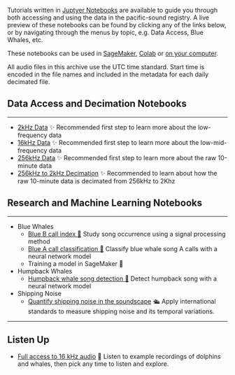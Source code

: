 Tutorials written in [Juptyer Notebooks](https://jupyter.org) are available to guide you through both accessing and 
using the data in the pacific-sound registry. A live preview of these notebooks can be found by clicking any of the links 
below, or by navigating through the menus by topic, e.g. Data Access, Blue Whales, etc.

These notebooks can be used in [SageMaker](/docs/installation/sagemaker.md), [Colab](/docs/installation/colab.md) or [on your computer](/docs/installation/local.md).

All audio files in this archive use the UTC time standard.
Start time is encoded in the file names and included in the metadata for each daily decimated file.

## Data Access and Decimation Notebooks

---

* [2kHz Data](notebooks/data/PacificSound2kHz.ipynb) ✨ Recommended first step to learn more about the low-frequency data
* [16kHz Data](notebooks/data/PacificSound16kHz.ipynb) ✨ Recommended first step to learn more about the low-mid-frequency data
* [256kHz Data](notebooks/data/PacificSound256kHz.ipynb) ✨ Recommended first step to learn more about the raw 10-minute data
* [256kHz to 2kHz Decimation](notebooks/data/PacificSound256kHzTo2kHzDecimate.ipynb) ✨ Recommended to learn about how the raw 10-minute data is decimated from 256kHz to 2Khz

## Research and Machine Learning Notebooks

---

  * Blue Whales
      * [Blue B call index 🐳](notebooks/bluewhales/classify/blueB/PacificSoundBlueBCallIndex.ipynb) Study song occurrence using a signal processing method
      * [Blue A call classification 🐳](notebooks/bluewhales/classify/blueA/PacificSoundClassifyBlueA.ipynb) Classify blue whale song A calls with a neural network model
      * Training a model in SageMaker  🚧
  * Humpback Whales
      * [Humpback whale song detection 🐳](notebooks/humpbackwhales/detect/PacificSoundDetectHumpbackSong.ipynb) Detect humpback song with a neural network model
  * Shipping Noise
    - [Quantify shipping noise in the soundscape](notebooks/shippingnoise/PacificSoundShippingNoiseAnalysis.ipynb) 🛳️ Apply international standards to measure shipping noise and its temporal variations.

---

## Listen Up

* [Full access to 16 kHz audio](notebooks/listen/PacificSoundListen.ipynb) 🐬  Listen to example recordings of dolphins and whales, then pick any time to listen and explore.

